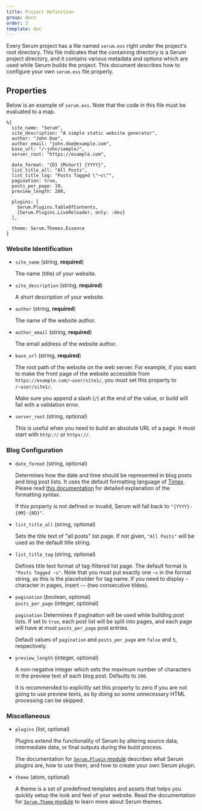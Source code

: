 ```yaml
---
title: Project Definition
group: docs
order: 3
template: doc
---
```


Every Serum project has a file named `serum.exs` right under the project's
root directory. This file indicates that the containing directory is a Serum
project directory, and it contains various metadata and options which are used
while Serum builds the project. This document describes how to configure your
own `serum.exs` file properly.

## Properties

Below is an example of `serum.exs`. Note that the code in this file must be
evaluated to a map.

```lang-elixir
%{
  site_name: "Serum",
  site_description: "A simple static website generator",
  author: "John Doe",
  author_email: "john.doe@example.com",
  base_url: "/~john/sample/",
  server_root: "https://example.com",

  date_format: "{D} {Mshort} {YYYY}",
  list_title_all: "All Posts",
  list_title_tag: "Posts Tagged \"~s\"",
  pagination: true,
  posts_per_page: 10,
  preview_length: 200,

  plugins: [
    Serum.Plugins.TableOfContents,
    {Serum.Plugins.LiveReloader, only: :dev}
  ],

  theme: Serum.Themes.Essence
}
```

### Website Identification

* `site_name` (string, **required**)

    The name (title) of your website.

* `site_description` (string, **required**)

    A short description of your website.

* `author` (string, **required**)

    The name of the website author.

* `author_email` (string, **required**)

    The email address of the website author.

* `base_url` (string, **required**)

    The root path of the website on the web server. For example, if
    you want to make the front page of the website accessible from
    `https://example.com/~user/site1/`, you must set this property to
    `/~user/site1/`.

    Make sure you append a slash (`/`) at the end of the value, or build will
    fail with a validation error.

* `server_root` (string, optional)

    This is useful when you need to build an absolute URL of a page. It must
    start with `http://` or `https://`.

### Blog Configuration

* `date_format` (string, optional)

    Determines how the date and time should be represented in blog posts and
    blog post lists. It uses the default formatting language of
    [Timex](https://github.com/bitwalker/timex). Please read
    [this documentation](https://hexdocs.pm/timex/Timex.Format.DateTime.Formatters.Default.html)
    for detailed explanation of the formatting syntax.

    If this property is not defined or invalid, Serum will fall back to
    `"{YYYY}-{0M}-{0D}"`.

* `list_title_all` (string, optional)

    Sets the title text of "all posts" list page. If not given, `"All Posts"`
    will be used as the default title string.

* `list_title_tag` (string, optional)

    Defines title text format of tag-filtered list page. The default format is
    `"Posts Tagged ~s"`. Note that you must put exactly one `~s` in the format
    string, as this is the placeholder for tag name. If you need to display
    `~` character in pages, insert `~~` (two consecutive tildes).

* `pagination` (boolean, optional)<br>
  `posts_per_page` (integer, optional)

    `pagination` Determines if pagination will be used while building post
    lists. If set to `true`, each post list will be split into pages, and each
    page will have at most `posts_per_page` post entries.

    Default values of `pagination` and `posts_per_page` are `false` and `5`,
    respectively.

* `preview_length` (integer, optional)

    A non-negative integer which sets the maximum number of characters in the
    preview text of each blog post. Defaults to `200`.

    It is recommended to explicitly set this property to zero if you are not
    going to use preview texts, as by doing so some unnecessary HTML processing
    can be skipped.

### Miscellaneous

- `plugins` (list, optional)

    Plugins extend the functionality of Serum by altering source data,
    intermediate data, or final outputs during the build process.

    The documentation for [`Serum.Plugin`
    module](https://hexdocs.pm/serum/Serum.Plugin.html) describes what Serum
    plugins are, how to use them, and how to create your own Serum plugin.

- `theme` (atom, optional)

    A theme is a set of predefined templates and assets that helps you quickly
    setup the look and feel of your website. Read the documentation for
    [`Serum.Theme` module](https://hexdocs.pm/serum/Serum.Theme.html) to learn
    more about Serum themes.
